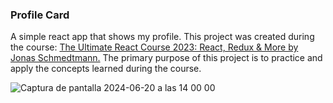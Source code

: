 ### Profile Card

A simple react app that shows my profile.
This project was created during the course:  [The Ultimate React Course 2023: React, Redux & More by Jonas Schmedtmann.]( https://www.udemy.com/course/the-ultimate-react-course/?couponCode=24T6MT62024) The primary purpose of this project is to practice and apply the concepts learned during the course.

![Captura de pantalla 2024-06-20 a las 14 00 00](https://github.com/Mcbeba/profile-card/assets/144709370/898fa36e-743b-4b6e-ae22-58d3cee39c27)
